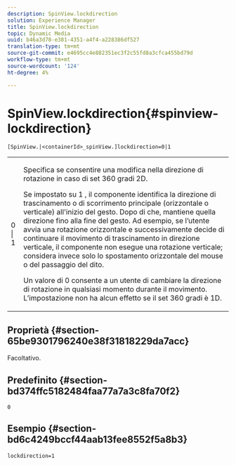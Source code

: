 ```yaml
---
description: SpinView.lockdirection
solution: Experience Manager
title: SpinView.lockdirection
topic: Dynamic Media
uuid: b46a3d78-e381-4351-a4f4-a228386df527
translation-type: tm+mt
source-git-commit: e4695cc4e882351ec3f2c55fd8a3cfca455bd79d
workflow-type: tm+mt
source-wordcount: '124'
ht-degree: 4%

---
```



# SpinView.lockdirection{#spinview-lockdirection}

`[SpinView.|<containerId>_spinView.]lockdirection=0|1`

<table id="table_18D47E7C6A2D4D68B94225CB621D5F7C"> 
 <tbody> 
  <tr> 
   <td colname="col1"> <p> <span class="codeph"> 0 | 1 </span> </p> </td> 
   <td colname="col2"> <p> Specifica se consentire una modifica nella direzione di rotazione in caso di set 360 gradi 2D. </p> <p>Se impostato su <span class="codeph"> 1 </span>, il componente identifica la direzione di trascinamento o di scorrimento principale (orizzontale o verticale) all'inizio del gesto. Dopo di che, mantiene quella direzione fino alla fine del gesto. Ad esempio, se l’utente avvia una rotazione orizzontale e successivamente decide di continuare il movimento di trascinamento in direzione verticale, il componente non esegue una rotazione verticale; considera invece solo lo spostamento orizzontale del mouse o del passaggio del dito. </p> <p>Un valore di <span class="codeph"> 0 </span> consente a un utente di cambiare la direzione di rotazione in qualsiasi momento durante il movimento. L’impostazione non ha alcun effetto se il set 360 gradi è 1D. </p> </td> 
  </tr> 
 </tbody> 
</table>

## Proprietà {#section-65be9301796240e38f31818229da7acc}

Facoltativo.

## Predefinito {#section-bd374ffc5182484faa77a7a3c8fa70f2}

`0`

## Esempio {#section-bd6c4249bccf44aab13fee8552f5a8b3}

`lockdirection=1`

